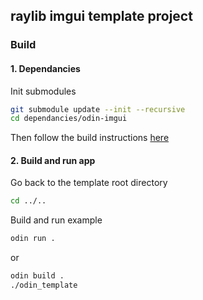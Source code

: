 ## raylib imgui template project

### Build


#### 1. Dependancies

Init submodules
```bash
git submodule update --init --recursive
cd dependancies/odin-imgui
```

Then follow the build instructions [here](https://gitlab.com/L-4/odin-imgui/)


#### 2. Build and run app

Go back to the template root directory
```bash
cd ../..
```

Build and run example
```bash
odin run .
```
or
```bash
odin build .
./odin_template
```
